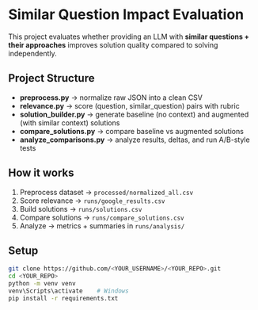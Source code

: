 # Similar Question Impact Evaluation

This project evaluates whether providing an LLM with **similar questions + their approaches** improves solution quality compared to solving independently.

## Project Structure
- **preprocess.py** → normalize raw JSON into a clean CSV
- **relevance.py** → score (question, similar_question) pairs with rubric
- **solution_builder.py** → generate baseline (no context) and augmented (with similar context) solutions
- **compare_solutions.py** → compare baseline vs augmented solutions
- **analyze_comparisons.py** → analyze results, deltas, and run A/B-style tests

## How it works
1. Preprocess dataset → `processed/normalized_all.csv`
2. Score relevance → `runs/google_results.csv`
3. Build solutions → `runs/solutions.csv`
4. Compare solutions → `runs/compare_solutions.csv`
5. Analyze → metrics + summaries in `runs/analysis/`

## Setup
```bash
git clone https://github.com/<YOUR_USERNAME>/<YOUR_REPO>.git
cd <YOUR_REPO>
python -m venv venv
venv\Scripts\activate    # Windows
pip install -r requirements.txt
